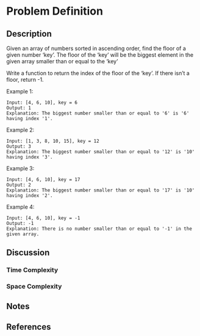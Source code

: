 # Problem Definition

## Description

Given an array of numbers sorted in ascending order, find the floor of a given number ‘key’. The floor of the ‘key’ will be the biggest element in the given array smaller than or equal to the ‘key’

Write a function to return the index of the floor of the ‘key’. If there isn’t a floor, return -1.

Example 1:

```plaintext
Input: [4, 6, 10], key = 6
Output: 1
Explanation: The biggest number smaller than or equal to '6' is '6' having index '1'.
```

Example 2:

```plaintext
Input: [1, 3, 8, 10, 15], key = 12
Output: 3
Explanation: The biggest number smaller than or equal to '12' is '10' having index '3'.
```

Example 3:

```plaintext
Input: [4, 6, 10], key = 17
Output: 2
Explanation: The biggest number smaller than or equal to '17' is '10' having index '2'.
```

Example 4:

```plaintext
Input: [4, 6, 10], key = -1
Output: -1
Explanation: There is no number smaller than or equal to '-1' in the given array.
```

## Discussion

### Time Complexity

### Space Complexity

## Notes

## References
